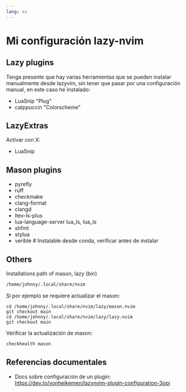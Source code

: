 ```yaml
---
lang: es
---
```



# Mi configuración lazy-nvim

## Lazy plugins

Tenga presente que hay varias herramientas que se pueden instalar manualmente desde lazyvim, sin tener que pasar
por una configuración manual, en este caso he instalado:

* LuaSnip "Plug"
* catppuccin "Colorscheme"

## LazyExtras

Activar con X:
* LuaSnip

## Mason plugins

* pyrefly
* ruff
* checkmake
* clang-format
* clangd
* ltex-ls-plus
* lua-language-server lua_ls, lua_ls
* shfmt
* stylua
* verible # Instalable desde conda, verificar antes de instalar

## Others

Installations path of mason, lazy (bin)

```bash
/home/johnny/.local/share/nvim
```

Si por ejemplo se requiere actualizar el mason:

```language
cd /home/johnny/.local/share/nvim/lazy/mason.nvim
git checkout main
cd /home/johnny/.local/share/nvim/lazy/lazy.nvim
git checkout main
```

Verificar la actualización de mason:

```bash
checkhealth mason
```

## Referencias documentales

* Docs sobre configuración de un plugin: https://dev.to/vonheikemen/lazynvim-plugin-configuration-3opi
